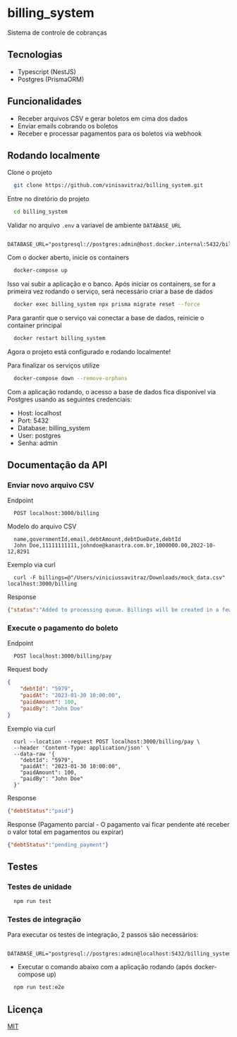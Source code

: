 
# billing_system

Sistema de controle de cobranças


## Tecnologias

- Typescript (NestJS)
- Postgres (PrismaORM)

## Funcionalidades

- Receber arquivos CSV e gerar boletos em cima dos dados
- Enviar emails cobrando os boletos
- Receber e processar pagamentos para os boletos via webhook


## Rodando localmente

Clone o projeto

```bash
  git clone https://github.com/vinisavitraz/billing_system.git
```

Entre no diretório do projeto

```bash
  cd billing_system
```

Validar no arquivo `.env` a variavel de ambiente `DATABASE_URL`

```csv
  DATABASE_URL="postgresql://postgres:admin@host.docker.internal:5432/billing_system"
```

Com o docker aberto, inicie os containers

```bash
  docker-compose up
```

Isso vai subir a aplicação e o banco. 
Após iniciar os containers, se for a primeira vez rodando o serviço, será necessário criar a base de dados

```bash
  docker exec billing_system npx prisma migrate reset --force
```

Para garantir que o serviço vai conectar a base de dados, reinicie o container principal

```bash
  docker restart billing_system
```

Agora o projeto está configurado e rodando localmente!

Para finalizar os serviços utilize

```bash
  docker-compose down --remove-orphans
```

Com a aplicação rodando, o acesso a base de dados fica disponível via Postgres usando as seguintes credenciais: 

- Host: localhost
- Port: 5432
- Database: billing_system
- User: postgres
- Senha: admin



## Documentação da API

### Enviar novo arquivo CSV

Endpoint 

```csv
  POST localhost:3000/billing
```

Modelo do arquivo CSV

```csv
  name,governmentId,email,debtAmount,debtDueDate,debtId
  John Doe,11111111111,johndoe@kanastra.com.br,1000000.00,2022-10-12,8291 
```
Exemplo via curl

```csv
  curl -F billings=@"/Users/viniciussavitraz/Downloads/mock_data.csv" localhost:3000/billing
```

Response

```json
{"status":"Added to processing queue. Billings will be created in a few seconds."}
```

### Execute o pagamento do boleto

Endpoint 

```csv
  POST localhost:3000/billing/pay
```

Request body

```json
{
	"debtId": "5979",
	"paidAt": "2023-01-30 10:00:00",
	"paidAmount": 100,
	"paidBy": "John Doe"
}
```

Exemplo via curl

```csv
  curl --location --request POST localhost:3000/billing/pay \
  --header 'Content-Type: application/json' \
  --data-raw '{
    "debtId": "5979",
    "paidAt": "2023-01-30 10:00:00",
    "paidAmount": 100,
    "paidBy": "John Doe"
  }'
```

Response

```json
{"debtStatus":"paid"}
```

Response (Pagamento parcial - O pagamento vai ficar pendente até receber o valor total em pagamentos ou expirar)

```json
{"debtStatus":"pending_payment"}
```

## Testes

### Testes de unidade

```bash
  npm run test
```

### Testes de integração 

Para executar os testes de integração, 2 passos são necessários:

```csv
  DATABASE_URL="postgresql://postgres:admin@localhost:5432/billing_system"
```
- Executar o comando abaixo com a aplicação rodando (após docker-compose up)

```bash
  npm run test:e2e
```

## Licença

[MIT](https://choosealicense.com/licenses/mit/)

